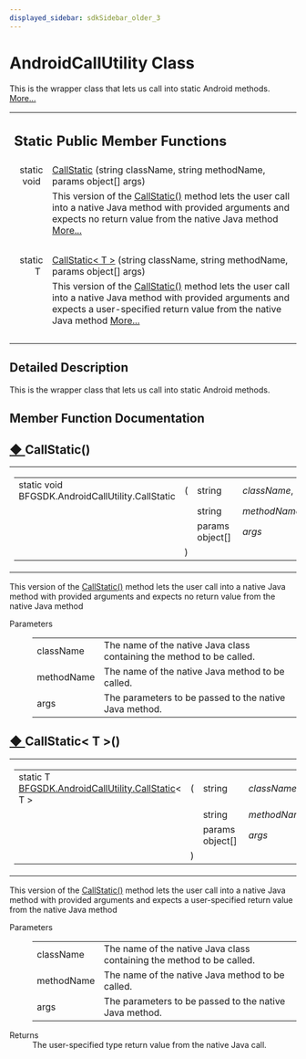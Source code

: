 ```yaml
---
displayed_sidebar: sdkSidebar_older_3
---
```

# AndroidCallUtility Class 

<div class="contents">This is the wrapper class that lets us call into static Android methods.    <a href="class_b_f_g_s_d_k_1_1_android_call_utility.html#details">More...</a><table class="memberdecls"><tr class="heading"><td colspan="2"><h2 class="groupheader"><a id="pub-static-methods" name="pub-static-methods"></a> Static Public Member Functions</h2></td></tr><tr class="memitem:a221c6bb009742fd0b1d69866f108f99a"><td class="memItemLeft" align="right" valign="top">static void&#160;</td><td class="memItemRight" valign="bottom"><a class="el" href="class_b_f_g_s_d_k_1_1_android_call_utility.html#a221c6bb009742fd0b1d69866f108f99a">CallStatic</a> (string className, string methodName, params object[] args)</td></tr><tr class="memdesc:a221c6bb009742fd0b1d69866f108f99a"><td class="mdescLeft">&#160;</td><td class="mdescRight">This version of the <a class="el" href="class_b_f_g_s_d_k_1_1_android_call_utility.html#a221c6bb009742fd0b1d69866f108f99a" title="This version of the CallStatic() method lets the user call into a native Java method with provided ar...">CallStatic()</a> method lets the user call into a native Java method with provided arguments and expects no return value from the native Java method  <a href="class_b_f_g_s_d_k_1_1_android_call_utility.html#a221c6bb009742fd0b1d69866f108f99a">More...</a><br /></td></tr><tr class="separator:a221c6bb009742fd0b1d69866f108f99a"><td class="memSeparator" colspan="2">&#160;</td></tr><tr class="memitem:ad3cdaa4259df4c135d13457e1497d49b"><td class="memItemLeft" align="right" valign="top">static T&#160;</td><td class="memItemRight" valign="bottom"><a class="el" href="class_b_f_g_s_d_k_1_1_android_call_utility.html#ad3cdaa4259df4c135d13457e1497d49b">CallStatic&lt; T &gt;</a> (string className, string methodName, params object[] args)</td></tr><tr class="memdesc:ad3cdaa4259df4c135d13457e1497d49b"><td class="mdescLeft">&#160;</td><td class="mdescRight">This version of the <a class="el" href="class_b_f_g_s_d_k_1_1_android_call_utility.html#a221c6bb009742fd0b1d69866f108f99a" title="This version of the CallStatic() method lets the user call into a native Java method with provided ar...">CallStatic()</a> method lets the user call into a native Java method with provided arguments and expects a user-specified return value from the native Java method  <a href="class_b_f_g_s_d_k_1_1_android_call_utility.html#ad3cdaa4259df4c135d13457e1497d49b">More...</a><br /></td></tr><tr class="separator:ad3cdaa4259df4c135d13457e1497d49b"><td class="memSeparator" colspan="2">&#160;</td></tr></table><a name="details" id="details"></a><h2 class="groupheader">Detailed Description</h2><div class="textblock">This is the wrapper class that lets us call into static Android methods. </div><h2 class="groupheader">Member Function Documentation</h2><a id="a221c6bb009742fd0b1d69866f108f99a" name="a221c6bb009742fd0b1d69866f108f99a"></a><h2 class="memtitle"><span class="permalink"><a href="#a221c6bb009742fd0b1d69866f108f99a">&#9670;&nbsp;</a></span>CallStatic()</h2><div class="memitem"><div class="memproto"><table class="mlabels"><tr><td class="mlabels-left"><table class="memname"><tr><td class="memname">static void BFGSDK.AndroidCallUtility.CallStatic </td><td>(</td><td class="paramtype">string&#160;</td><td class="paramname"><em>className</em>, </td></tr><tr><td class="paramkey"></td><td></td><td class="paramtype">string&#160;</td><td class="paramname"><em>methodName</em>, </td></tr><tr><td class="paramkey"></td><td></td><td class="paramtype">params object[]&#160;</td><td class="paramname"><em>args</em>&#160;</td></tr><tr><td></td><td>)</td><td></td><td></td></tr></table></td><td class="mlabels-right"><span class="mlabels"><span class="mlabel">inline</span><span class="mlabel">static</span></span></td></tr></table></div><div class="memdoc">This version of the <a class="el" href="class_b_f_g_s_d_k_1_1_android_call_utility.html#a221c6bb009742fd0b1d69866f108f99a" title="This version of the CallStatic() method lets the user call into a native Java method with provided ar...">CallStatic()</a> method lets the user call into a native Java method with provided arguments and expects no return value from the native Java method <dl class="params"><dt>Parameters</dt><dd><table class="params"><tr><td class="paramname">className</td><td>The name of the native Java class containing the method to be called.</td></tr><tr><td class="paramname">methodName</td><td>The name of the native Java method to be called.</td></tr><tr><td class="paramname">args</td><td>The parameters to be passed to the native Java method.</td></tr></table></dd></dl></div></div><a id="ad3cdaa4259df4c135d13457e1497d49b" name="ad3cdaa4259df4c135d13457e1497d49b"></a><h2 class="memtitle"><span class="permalink"><a href="#ad3cdaa4259df4c135d13457e1497d49b">&#9670;&nbsp;</a></span>CallStatic&lt; T &gt;()</h2><div class="memitem"><div class="memproto"><table class="mlabels"><tr><td class="mlabels-left"><table class="memname"><tr><td class="memname">static T <a class="el" href="class_b_f_g_s_d_k_1_1_android_call_utility.html#a221c6bb009742fd0b1d69866f108f99a">BFGSDK.AndroidCallUtility.CallStatic</a>&lt; T &gt; </td><td>(</td><td class="paramtype">string&#160;</td><td class="paramname"><em>className</em>, </td></tr><tr><td class="paramkey"></td><td></td><td class="paramtype">string&#160;</td><td class="paramname"><em>methodName</em>, </td></tr><tr><td class="paramkey"></td><td></td><td class="paramtype">params object[]&#160;</td><td class="paramname"><em>args</em>&#160;</td></tr><tr><td></td><td>)</td><td></td><td></td></tr></table></td><td class="mlabels-right"><span class="mlabels"><span class="mlabel">inline</span><span class="mlabel">static</span></span></td></tr></table></div><div class="memdoc">This version of the <a class="el" href="class_b_f_g_s_d_k_1_1_android_call_utility.html#a221c6bb009742fd0b1d69866f108f99a" title="This version of the CallStatic() method lets the user call into a native Java method with provided ar...">CallStatic()</a> method lets the user call into a native Java method with provided arguments and expects a user-specified return value from the native Java method <dl class="params"><dt>Parameters</dt><dd><table class="params"><tr><td class="paramname">className</td><td>The name of the native Java class containing the method to be called.</td></tr><tr><td class="paramname">methodName</td><td>The name of the native Java method to be called.</td></tr><tr><td class="paramname">args</td><td>The parameters to be passed to the native Java method.</td></tr></table></dd></dl><dl class="section return"><dt>Returns</dt><dd>The user-specified type return value from the native Java call. </dd></dl></div></div></div> 
